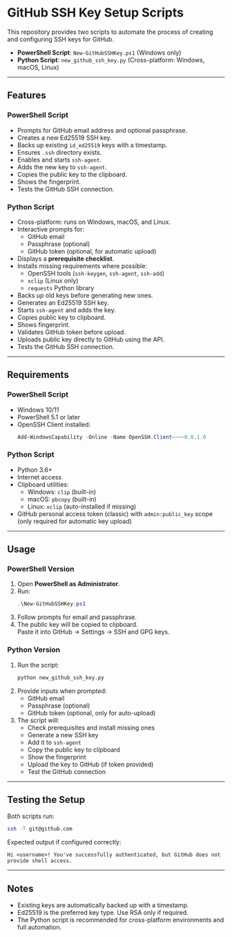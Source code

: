 # GitHub SSH Key Setup Scripts

This repository provides two scripts to automate the process of creating and configuring SSH keys for GitHub.

- **PowerShell Script**: `New-GitHubSSHKey.ps1` (Windows only)
- **Python Script**: `new_github_ssh_key.py` (Cross-platform: Windows, macOS, Linux)

---

## Features

### PowerShell Script
- Prompts for GitHub email address and optional passphrase.
- Creates a new Ed25519 SSH key.
- Backs up existing `id_ed25519` keys with a timestamp.
- Ensures `.ssh` directory exists.
- Enables and starts `ssh-agent`.
- Adds the new key to `ssh-agent`.
- Copies the public key to the clipboard.
- Shows the fingerprint.
- Tests the GitHub SSH connection.

### Python Script
- Cross-platform: runs on Windows, macOS, and Linux.
- Interactive prompts for:
  - GitHub email
  - Passphrase (optional)
  - GitHub token (optional, for automatic upload)
- Displays a **prerequisite checklist**.
- Installs missing requirements where possible:
  - OpenSSH tools (`ssh-keygen`, `ssh-agent`, `ssh-add`)
  - `xclip` (Linux only)
  - `requests` Python library
- Backs up old keys before generating new ones.
- Generates an Ed25519 SSH key.
- Starts `ssh-agent` and adds the key.
- Copies public key to clipboard.
- Shows fingerprint.
- Validates GitHub token before upload.
- Uploads public key directly to GitHub using the API.
- Tests the GitHub SSH connection.

---

## Requirements

### PowerShell Script
- Windows 10/11
- PowerShell 5.1 or later
- OpenSSH Client installed:
  ```powershell
  Add-WindowsCapability -Online -Name OpenSSH.Client~~~~0.0.1.0
  ```

### Python Script
- Python 3.6+
- Internet access
- Clipboard utilities:
  - Windows: `clip` (built-in)
  - macOS: `pbcopy` (built-in)
  - Linux: `xclip` (auto-installed if missing)
- GitHub personal access token (classic) with `admin:public_key` scope  
  (only required for automatic key upload)

---

## Usage

### PowerShell Version
1. Open **PowerShell as Administrator**.
2. Run:
   ```powershell
   .\New-GitHubSSHKey.ps1
   ```
3. Follow prompts for email and passphrase.
4. The public key will be copied to clipboard.  
   Paste it into GitHub → Settings → SSH and GPG keys.

### Python Version
1. Run the script:
   ```bash
   python new_github_ssh_key.py
   ```
2. Provide inputs when prompted:
   - GitHub email
   - Passphrase (optional)
   - GitHub token (optional, only for auto-upload)
3. The script will:
   - Check prerequisites and install missing ones
   - Generate a new SSH key
   - Add it to `ssh-agent`
   - Copy the public key to clipboard
   - Show the fingerprint
   - Upload the key to GitHub (if token provided)
   - Test the GitHub connection

---

## Testing the Setup

Both scripts run:

```bash
ssh -T git@github.com
```

Expected output if configured correctly:

```
Hi <username>! You've successfully authenticated, but GitHub does not provide shell access.
```

---

## Notes
- Existing keys are automatically backed up with a timestamp.
- Ed25519 is the preferred key type. Use RSA only if required.
- The Python script is recommended for cross-platform environments and full automation.
